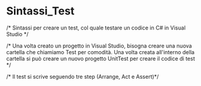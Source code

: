 # Sintassi_Test

/* Sintassi per creare un test, col quale testare un codice in C# in Visual Studio */

/* Una volta creato un progetto in Visual Studio, bisogna creare una nuova cartella che chiamiamo Test per comodità. Una volta creata all'interno della cartella si può creare un nuovo progetto UnitTest per creare il codice di test */

/* Il test si scrive seguendo tre step (Arrange, Act e Assert)*/
